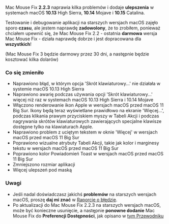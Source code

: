 Mac Mouse Fix **2.2.3** naprawia kilka problemów i dodaje **ulepszenia** w systemach macOS **10.13** High Sierra, **10.14** Mojave i **10.15** Catalina.

Testowanie i debugowanie aplikacji na starszych wersjach macOS zajęło sporo **czasu**, ale jestem naprawdę **zadowolony**, że to zrobiłem, ponieważ chciałem upewnić się, że Mac Mouse Fix 2.2 - ostatnia **darmowa** wersja Mac Mouse Fix - działa naprawdę dobrze i jest dopracowana dla **wszystkich**!

(Mac Mouse Fix 3 będzie darmowy przez 30 dni, a następnie będzie kosztować kilka dolarów)

### Co się zmieniło

- Naprawiono błąd, w którym opcja 'Skrót klawiaturowy...' nie działała w systemie macOS 10.13 High Sierra
- Naprawiono awarię podczas używania opcji 'Skrót klawiaturowy...' więcej niż raz w systemach macOS 10.13 High Sierra i 10.14 Mojave
- Włączono renderowanie ikon Apple w wersjach macOS przed macOS 11 Big Sur. Ikony będą teraz wyświetlane prawidłowo na ekranie 'Więcej...', podczas klikania prawym przyciskiem myszy w Tabeli Akcji i podczas nagrywania skrótów klawiaturowych zawierających specjalne klawisze dostępne tylko na klawiaturach Apple.
- Naprawiono problem z uciętym tekstem w oknie 'Więcej' w wersjach macOS przed macOS 11 Big Sur
- Poprawiono wizualne atrybuty Tabeli Akcji, takie jak kolor i marginesy tekstu w wersjach macOS przed macOS 11 Big Sur
- Poprawiono kolor Powiadomień Toast w wersjach macOS przed macOS 11 Big Sur
- Zmniejszono rozmiar aplikacji
- Więcej ulepszeń pod maską

### Uwagi

- Jeśli nadal doświadczasz jakichś **problemów** na starszych wersjach macOS, proszę **daj mi znać** w [Raporcie o błędzie](https://noah-nuebling.github.io/mac-mouse-fix-feedback-assistant/?type=bug-report).
- Po aktualizacji do Mac Mouse Fix 2.2.3 na starszych wersjach macOS, może być konieczne usunięcie, a następnie **ponowne dodanie** Mac Mouse Fix do **Preferencji Dostępności**, jak opisano w [tym Przewodniku](https://github.com/noah-nuebling/mac-mouse-fix/discussions/101)